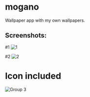 # mogano

Wallpaper app with my own wallpapers.

## Screenshots:

#1
![1](https://user-images.githubusercontent.com/56002552/130353611-92f96ccc-d6b9-46f3-9efb-81a5a24b0ad8.jpg)

#2
![2](https://user-images.githubusercontent.com/56002552/130353613-e0717576-6a52-416e-9079-335da462ad60.jpg)

# Icon included
![Group 3](https://user-images.githubusercontent.com/56002552/130353294-d1e056de-ec7a-4e21-bbdf-5b2a2a57abbc.png)

